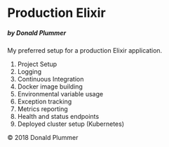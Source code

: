# Production Elixir

##### by Donald Plummer

My preferred setup for a production Elixir application.

1. Project Setup
1. Logging
1. Continuous Integration
1. Docker image building
1. Environmental variable usage
1. Exception tracking
1. Metrics reporting
1. Health and status endpoints
1. Deployed cluster setup (Kubernetes)

© 2018 Donald Plummer

